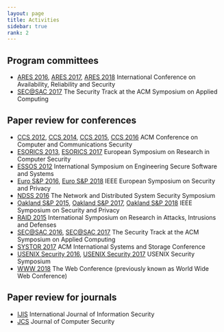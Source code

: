 ```yaml
---
layout: page
title: Activities
sidebar: true
rank: 2
---
```


## Program committees

* [ARES 2016], [ARES 2017], [ARES 2018] International Conference on Availability, Reliability and Security
* [SEC@SAC 2017] The Security Track at the ACM Symposium on Applied Computing

## Paper review for conferences

* [CCS 2012], [CCS 2014], [CCS 2015], [CCS 2016] ACM Conference on Computer and Communications Security
* [ESORICS 2013], [ESORICS 2017] European Symposium on Research in Computer Security
* [ESSOS 2012](https://distrinet.cs.kuleuven.be/events/essos/2012/) International Symposium on Engineering Secure Software and Systems
* [Euro S&P 2016], [Euro S&P 2018] IEEE European Symposium on Security and Privacy
* [NDSS 2016] The Network and Distributed System Security Symposium
* [Oakland S&P 2015], [Oakland S&P 2017], [Oakland S&P 2018] IEEE Symposium on Security and Privacy
* [RAID 2015] International Symposium on Research in Attacks, Intrusions and Defenses
* [SEC@SAC 2016], [SEC@SAC 2017] The Security Track at the ACM Symposium on Applied Computing
* [SYSTOR 2017] ACM International Systems and Storage Conference
* [USENIX Security 2016], [USENIX Security 2017] USENIX Security Symposium
* [WWW 2018] The Web Conference (previously known as World Wide Web Conference)

## Paper review for journals
* [IJIS] International Journal of Information Security
* [JCS] Journal of Computer Security



[ARES 2016]: https://www.ares-conference.eu/conference/
[ARES 2017]: https://www.ares-conference.eu/conference/
[ARES 2018]: https://www.ares-conference.eu/conference/
[CCS 2012]: https://www.sigsac.org/ccs/CCS2012/
[CCS 2014]: https://www.sigsac.org/ccs/CCS2014/
[CCS 2015]: https://www.sigsac.org/ccs/CCS2015/
[CCS 2016]: https://www.sigsac.org/ccs/CCS2016/
[SEC@SAC 2016]: https://www.dmi.unict.it/~giamp/sac/cfp2016.php
[SEC@SAC 2017]: https://www.dmi.unict.it/~giamp/sac/cfp2017.php
[Oakland S&P 2015]: http://www.ieee-security.org/TC/SP2015/
[Oakland S&P 2017]: http://www.ieee-security.org/TC/SP2017
[Oakland S&P 2018]: http://www.ieee-security.org/TC/SP2018
[ESORICS 2013]: http://esorics2013.isg.rhul.ac.uk/
[ESORICS 2017]: https://www.ntnu.edu/esorics2017
[RAID 2015]: http://www.raid2015.org/
[Euro S&P 2016]: http://www.ieee-security.org/TC/EuroSP2016/
[Euro S&P 2018]: http://www.ieee-security.org/TC/EuroSP2018/
[NDSS 2016]: http://www.internetsociety.org/events/ndss-symposium-2016
[SYSTOR 2017]: https://www.systor.org/2017/
[USENIX Security 2016]: https://www.usenix.org/conference/usenixsecurity16
[USENIX Security 2017]: https://www.usenix.org/conference/usenixsecurity17
[IJIS]: http://link.springer.com/journal/10207
[JCS]: http://www.iospress.nl/journal/journal-of-computer-security/
[WWW 2018]: https://www2018.thewebconf.org/about/
